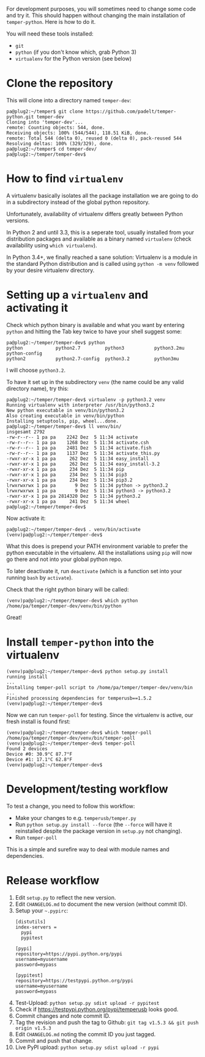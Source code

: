 For development purposes, you will sometimes need to change some code and try it.
This should happen without changing the main installation of `temper-python`.
Here is how to do it.

You will need these tools installed:

- `git`
- `python` (if you don't know which, grab Python 3)
- `virtualenv` for the Python version (see below)

# Clone the repository

This will clone into a directory named `temper-dev`:

```
pa@plug2:~/temper$ git clone https://github.com/padelt/temper-python.git temper-dev
Cloning into 'temper-dev'...
remote: Counting objects: 544, done.
Receiving objects: 100% (544/544), 118.51 KiB, done.
remote: Total 544 (delta 0), reused 0 (delta 0), pack-reused 544
Resolving deltas: 100% (329/329), done.
pa@plug2:~/temper$ cd temper-dev/
pa@plug2:~/temper/temper-dev$
```

# How to find `virtualenv`

A virtualenv basically isolates all the package installation we are going to do
in a subdirectory instead of the global python repository.

Unfortunately, availability of virtualenv differs greatly between Python versions.

In Python 2 and until 3.3, this is a seperate tool, usually installed from your distribution
packages and available as a binary named `virtualenv` (check availability using
`which virtualenv`).

In Python 3.4+, we finally reached a sane solution: Virtualenv is a module in
the standard Python distribution and is called using `python -m venv` followed
by your desire virtualenv directory.

# Setting up a `virtualenv` and activating it

Check which python binary is available and what you want by entering `python`
and hitting the Tab key twice to have your shell suggest some:

```
pa@plug2:~/temper/temper-dev$ python
python            python2.7         python3           python3.2mu       python-config
python2           python2.7-config  python3.2         python3mu
```

I will choose `python3.2`.


To have it set up in the subdirectory `venv` (the name could be any valid
directory name), try this:

```
pa@plug2:~/temper/temper-dev$ virtualenv -p python3.2 venv
Running virtualenv with interpreter /usr/bin/python3.2
New python executable in venv/bin/python3.2
Also creating executable in venv/bin/python
Installing setuptools, pip, wheel...done.
pa@plug2:~/temper/temper-dev$ ll venv/bin/
insgesamt 2792
-rw-r--r-- 1 pa pa    2242 Dez  5 11:34 activate
-rw-r--r-- 1 pa pa    1268 Dez  5 11:34 activate.csh
-rw-r--r-- 1 pa pa    2481 Dez  5 11:34 activate.fish
-rw-r--r-- 1 pa pa    1137 Dez  5 11:34 activate_this.py
-rwxr-xr-x 1 pa pa     262 Dez  5 11:34 easy_install
-rwxr-xr-x 1 pa pa     262 Dez  5 11:34 easy_install-3.2
-rwxr-xr-x 1 pa pa     234 Dez  5 11:34 pip
-rwxr-xr-x 1 pa pa     234 Dez  5 11:34 pip3
-rwxr-xr-x 1 pa pa     234 Dez  5 11:34 pip3.2
lrwxrwxrwx 1 pa pa       9 Dez  5 11:34 python -> python3.2
lrwxrwxrwx 1 pa pa       9 Dez  5 11:34 python3 -> python3.2
-rwxr-xr-x 1 pa pa 2814320 Dez  5 11:34 python3.2
-rwxr-xr-x 1 pa pa     241 Dez  5 11:34 wheel
pa@plug2:~/temper/temper-dev$
```

Now activate it:

```
pa@plug2:~/temper/temper-dev$ . venv/bin/activate
(venv)pa@plug2:~/temper/temper-dev$
```

What this does is prepend your PATH environment variable to prefer the python
executable in the virtualenv. All the installations using `pip` will now go
there and not into your global python repo.

To later deactivate it, run `deactivate` (which is a function set into your
running `bash` by `activate`).

Check that the right python binary will be called:

```
(venv)pa@plug2:~/temper/temper-dev$ which python
/home/pa/temper/temper-dev/venv/bin/python
```

Great!

# Install `temper-python` into the virtualenv

```
(venv)pa@plug2:~/temper/temper-dev$ python setup.py install
running install
...
Installing temper-poll script to /home/pa/temper/temper-dev/venv/bin
...
Finished processing dependencies for temperusb==1.5.2
(venv)pa@plug2:~/temper/temper-dev$
```

Now we can run `temper-poll` for testing. Since the virtualenv is active,
our fresh install is found first:
```
(venv)pa@plug2:~/temper/temper-dev$ which temper-poll
/home/pa/temper/temper-dev/venv/bin/temper-poll
(venv)pa@plug2:~/temper/temper-dev$ temper-poll
Found 2 devices
Device #0: 30.9°C 87.7°F
Device #1: 17.1°C 62.8°F
(venv)pa@plug2:~/temper/temper-dev$
```

# Development/testing workflow

To test a change, you need to follow this workflow:

- Make your changes to e.g. `temperusb/temper.py`
- Run `python setup.py install --force` (the `--force` will have it
  reinstalled despite the package version in `setup.py` not changing).
- Run `temper-poll`

This is a simple and surefire way to deal with module names and
dependencies.

# Release workflow

1. Edit `setup.py` to reflect the new version.
1. Edit `CHANGELOG.md` to document the new version (without commit ID).
1. Setup your `~.pypirc`:
   ```
   [distutils]
   index-servers =
     pypi
     pypitest

   [pypi]
   repository=https://pypi.python.org/pypi
   username=myusername
   password=mypass

   [pypitest]
   repository=https://testpypi.python.org/pypi
   username=myusername
   password=mypass
   ```` 
1. Test-Upload: `python setup.py sdist upload -r pypitest`
1. Check if https://testpypi.python.org/pypi/temperusb looks good.
1. Commit changes and note commit ID.
1. Tag the revision and push the tag to Github:
   `git tag v1.5.3 && git push origin v1.5.3`
1. Edit `CHANGELOG.md` noting the commit ID you just tagged.
1. Commit and push that change.
1. Live PyPI upload: `python setup.py sdist upload -r pypi`
